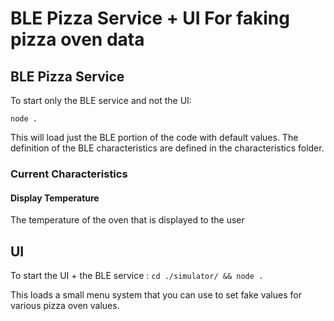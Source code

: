 # BLE Pizza Service + UI For faking pizza oven data

## BLE Pizza Service

To start only the BLE service and not the UI:

`node .`

This will load just the BLE portion of the code with default values. The definition of the BLE characteristics are defined in the characteristics folder. 



### Current Characteristics

#### Display Temperature
The temperature of the oven that is displayed to the user

## UI

To start the UI + the BLE service :
`cd ./simulator/ && node .`

This loads a small menu system that you can use to set fake values for various pizza oven values.


